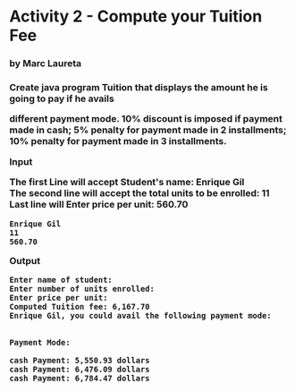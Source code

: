<h1>Activity 2 - Compute your Tuition Fee</h1>
<h3>by Marc Laureta<h3>

Create java program Tuition that displays the amount he is going to pay if he avails

different payment mode. 10% discount is imposed if payment made in cash; 5% penalty for payment made in 2 installments; 10% penalty for payment made in 3 installments.

**Input**

The first Line will accept Student's name: Enrique Gil\
The second line will accept the total units to be enrolled: 11\
Last line will Enter price per unit: 560.70
```
Enrique Gil
11
560.70
```

**Output**
```
Enter name of student:
Enter number of units enrolled:
Enter price per unit:
Computed Tuition fee: 6,167.70
Enrique Gil, you could avail the following payment mode:


Payment Mode:

cash Payment: 5,550.93 dollars
cash Payment: 6,476.09 dollars
cash Payment: 6,784.47 dollars
```